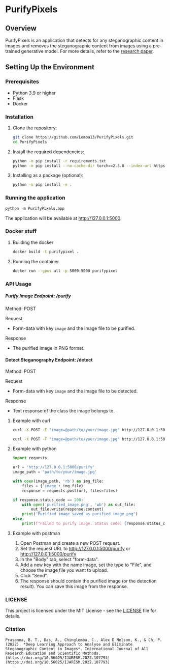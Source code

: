 # PurifyPixels

## Overview
PurifyPixels is an application that detects for any steganographic content in images and removes the steganographic content from images using a pre-trained generative model. For more details, refer to the [research paper](https://www.ijaresm.com/deep-learning-approach-to-analyse-and-eliminate-steganographic-content-in-images).

## Setting Up the Environment

### Prerequisites
- Python 3.9 or higher
- Flask
- Docker 

### Installation
1. Clone the repository:
   ```bash
   git clone https://github.com/Lemba13/PurifyPixels.git
   cd PurifyPixels
   ```
2. Install the required dependencies:
    ```bash
    python -m pip install -r requirements.txt
    python -m pip install --no-cache-dir torch==2.3.0 --index-url https://download.pytorch.org/whl/cu121
    ```
3. Installing as a package (optional):
    ```bash
    python -m pip install -e .
    ```

### Running the application
```python
python -m PurifyPixels.app
```

The application will be available at http://127.0.0.1:5000.

### Docker stuff
1. Building the docker
    ```bash
    docker build -t purifypixel .
    ```
2. Running the container
    ```bash
    docker run --gpus all -p 5000:5000 purifypixel
    ```

### API Usage
##### Purify Image Endpoint: /purify

Method: POST

Request
* Form-data with key `image` and the image file to be purified.

Response
* The purified image in PNG format.


#### Detect Steganography Endpoint: /detect

Method: POST

Request
* Form-data with key `image` and the image file to be detected.

Response
* Text response of the class the image belongs to.


1. Example with curl
    ```bash
    curl -X POST -F "image=@path/to/your/image.jpg" http://127.0.0.1:5000/purify --output purified_image.png
    ```

    ```bash
    curl -X POST -F "image=@path/to/your/image.jpg" http://127.0.0.1:5000/detect
    ```

2. Example with python
    ```python
    import requests

    url = 'http://127.0.0.1:5000/purify'
    image_path = 'path/to/your/image.jpg'

    with open(image_path, 'rb') as img_file:
        files = {'image': img_file}
        response = requests.post(url, files=files)

    if response.status_code == 200:
        with open('purified_image.png', 'wb') as out_file:
            out_file.write(response.content)
        print("Purified image saved as purified_image.png")
    else:
        print(f"Failed to purify image. Status code: {response.status_code}")

    ```

3. Example with postman
    1. Open Postman and create a new POST request.
    2. Set the request URL to http://127.0.0.1:5000/purify or http://127.0.0.1:5000/purify
    3. In the "Body" tab, select "form-data".
    4. Add a new key with the name image, set the type to "File", and choose the image file you want to upload.
    5. Click "Send".
    6. The response should contain the purified image (or the detection result). You can save this image from the response.

### LICENSE
This project is licensed under the MIT License - see the [LICENSE](LICENSE) file for details.

### Citation
```
Prasanna, B. T., Das, A., Chinglemba, C., Alex D Nelson, K., & Ch, P. (2022). *Deep Learning Approach to Analyse and Eliminate Steganographic Content in Images*. International Journal of All Research Education and Scientific Methods. [https://doi.org/10.56025/IJARESM.2022.107793](https://doi.org/10.56025/IJARESM.2022.107793)
```


